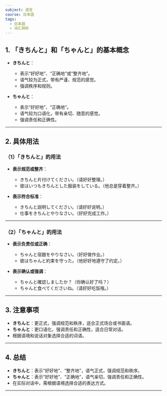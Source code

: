 ```yaml
---
subject: 语言
course: 日本語
tags:
  - 日本語
  - 词汇辨析
---
```


## 1. **「きちんと」和「ちゃんと」的基本概念**

- **きちんと**：
  - 表示“好好地”、“正确地”或“整齐地”。
  - 语气较为正式，带有严谨、规范的感觉。
  - 强调秩序和规则。

- **ちゃんと**：
  - 表示“好好地”、“正确地”。
  - 语气较为口语化，带有亲切、随意的感觉。
  - 强调责任和正确性。

---

## 2. **具体用法**

### （1）**「きちんと」的用法**
- **表示规范或整齐**：
  - きちんと片付けてください。（请好好整理。）
  - 彼はいつもきちんとした服装をしている。（他总是穿着整齐。）

- **表示符合标准**：
  - きちんと説明してください。（请好好说明。）
  - 仕事をきちんとやりなさい。（好好完成工作。）

---

### （2）**「ちゃんと」的用法**
- **表示负责任或正确**：
  - ちゃんと宿題をやりなさい。（好好做作业。）
  - 彼はちゃんと約束を守った。（他好好地遵守了约定。）

- **表示确认或强调**：
  - ちゃんと確認しましたか？（你确认好了吗？）
  - ちゃんと食べてくださいね。（请好好吃饭哦。）

---

## 3. **注意事项**
- **きちんと**：更正式，强调规范和秩序，适合正式场合或书面语。
- **ちゃんと**：更口语化，强调责任和正确性，适合日常对话。
- 根据语境和说话对象选择合适的词语。

---

## 4. **总结**
- **きちんと**：表示“好好地”、“整齐地”，语气正式，强调规范和秩序。
- **ちゃんと**：表示“好好地”、“正确地”，语气亲切，强调责任和正确性。
- 在实际对话中，需根据语境选择合适的表达方式。
---